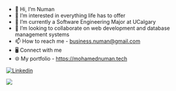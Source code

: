 - 👋 Hi, I’m Numan
- 👀 I’m interested in everything life has to offer
- 🌱 I’m currently a Software Engineering Major at UCalgary
- 💼 I’m looking to collaborate on web development and database management systems
- 📫 How to reach me - business.numan@gmail.com
- :desktop_computer: Connect with me 
- 🌐 My portfolio - https://mohamednuman.tech

<p dir="auto"><a href="https://www.linkedin.com/in/mohamed-numan-9575a9208/" rel="nofollow"><img src="https://camo.githubusercontent.com/a80d00f23720d0bc9f55481cfcd77ab79e141606829cf16ec43f8cacc7741e46/68747470733a2f2f696d672e736869656c64732e696f2f62616467652f4c696e6b6564496e2d3030373742353f7374796c653d666f722d7468652d6261646765266c6f676f3d6c696e6b6564696e266c6f676f436f6c6f723d7768697465" alt="Linkedin" data-canonical-src="https://img.shields.io/badge/LinkedIn-0077B5?style=for-the-badge&amp;logo=linkedin&amp;logoColor=white" style="max-width: 100%;"></a></p>

<img
  align="center"
  src="https://github-readme-stats.vercel.app/api?username=num4n1&hide=stars&count_private=true&show_icons=true&theme=github_dark"
/>
<!---
num4n1/num4n1 is a ✨ special ✨ repository because its `README.md` (this file) appears on your GitHub profile.
You can click the Preview link to take a look at your changes.
--->
